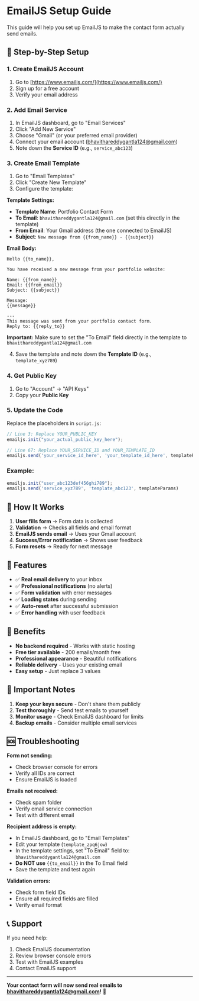 # EmailJS Setup Guide

This guide will help you set up EmailJS to make the contact form actually send emails.

## 🚀 Step-by-Step Setup

### 1. Create EmailJS Account
1. Go to [https://www.emailjs.com/](https://www.emailjs.com/)
2. Sign up for a free account
3. Verify your email address

### 2. Add Email Service
1. In EmailJS dashboard, go to "Email Services"
2. Click "Add New Service"
3. Choose "Gmail" (or your preferred email provider)
4. Connect your email account (bhavithareddygantla124@gmail.com)
5. Note down the **Service ID** (e.g., `service_abc123`)

### 3. Create Email Template
1. Go to "Email Templates"
2. Click "Create New Template"
3. Configure the template:

**Template Settings:**
- **Template Name**: Portfolio Contact Form
- **To Email**: `bhavithareddygantla124@gmail.com` (set this directly in the template)
- **From Email**: Your Gmail address (the one connected to EmailJS)
- **Subject**: `New message from {{from_name}} - {{subject}}`

**Email Body:**
```
Hello {{to_name}},

You have received a new message from your portfolio website:

Name: {{from_name}}
Email: {{from_email}}
Subject: {{subject}}

Message:
{{message}}

---
This message was sent from your portfolio contact form.
Reply to: {{reply_to}}
```

**Important:** Make sure to set the "To Email" field directly in the template to `bhavithareddygantla124@gmail.com`

4. Save the template and note down the **Template ID** (e.g., `template_xyz789`)

### 4. Get Public Key
1. Go to "Account" → "API Keys"
2. Copy your **Public Key**

### 5. Update the Code
Replace the placeholders in `script.js`:

```javascript
// Line 3: Replace YOUR_PUBLIC_KEY
emailjs.init("your_actual_public_key_here");

// Line 67: Replace YOUR_SERVICE_ID and YOUR_TEMPLATE_ID
emailjs.send('your_service_id_here', 'your_template_id_here', templateParams)
```

### Example:
```javascript
emailjs.init("user_abc123def456ghi789");
emailjs.send('service_xyz789', 'template_abc123', templateParams)
```

## 📧 How It Works

1. **User fills form** → Form data is collected
2. **Validation** → Checks all fields and email format
3. **EmailJS sends email** → Uses your Gmail account
4. **Success/Error notification** → Shows user feedback
5. **Form resets** → Ready for next message

## 🔧 Features

- ✅ **Real email delivery** to your inbox
- ✅ **Professional notifications** (no alerts)
- ✅ **Form validation** with error messages
- ✅ **Loading states** during sending
- ✅ **Auto-reset** after successful submission
- ✅ **Error handling** with user feedback

## 🎯 Benefits

- **No backend required** - Works with static hosting
- **Free tier available** - 200 emails/month free
- **Professional appearance** - Beautiful notifications
- **Reliable delivery** - Uses your existing email
- **Easy setup** - Just replace 3 values

## 🚨 Important Notes

1. **Keep your keys secure** - Don't share them publicly
2. **Test thoroughly** - Send test emails to yourself
3. **Monitor usage** - Check EmailJS dashboard for limits
4. **Backup emails** - Consider multiple email services

## 🆘 Troubleshooting

**Form not sending:**
- Check browser console for errors
- Verify all IDs are correct
- Ensure EmailJS is loaded

**Emails not received:**
- Check spam folder
- Verify email service connection
- Test with different email

**Recipient address is empty:**
- In EmailJS dashboard, go to "Email Templates"
- Edit your template (`template_zpq6jow`)
- In the template settings, set "To Email" field to: `bhavithareddygantla124@gmail.com`
- **Do NOT use** `{{to_email}}` in the To Email field
- Save the template and test again

**Validation errors:**
- Check form field IDs
- Ensure all required fields are filled
- Verify email format

## 📞 Support

If you need help:
1. Check EmailJS documentation
2. Review browser console errors
3. Test with EmailJS examples
4. Contact EmailJS support

---

**Your contact form will now send real emails to bhavithareddygantla124@gmail.com!** 🎉
